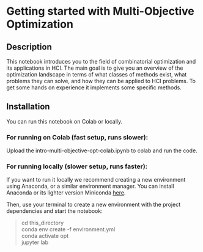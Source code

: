 # Getting started with Multi-Objective Optimization

## Description
This notebook introduces you to the field of combinatorial optimization and its applications in HCI. The main goal is to give you an overview of the optimization landscape in terms of what classes of methods exist, what problems they can solve, and how they can be applied to HCI problems. To get some hands on experience it implements some specific methods.

## Installation
You can run this notebook on Colab or locally.

### For running on Colab (fast setup, runs slower):
Upload the intro-multi-objective-opt-colab.ipynb to colab and run the code.

### For running locally (slower setup, runs faster): 
If you want to run it locally we recommend creating a new environment using Anaconda, or a similar environment manager. You can install Anaconda or its lighter version Miniconda [here](https://docs.anaconda.com/free/miniconda/).

Then, use your terminal to create a new environment with the project dependencies and start the notebook:
> cd this_directory  
> conda env create -f environment.yml  
> conda activate opt  
> jupyter lab

